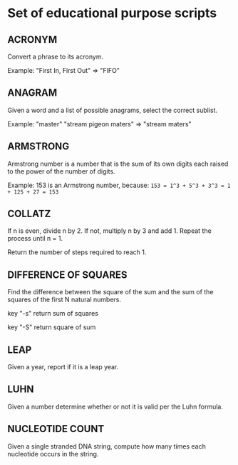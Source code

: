 # Set of educational purpose scripts #

## ACRONYM ##

Convert a phrase to its acronym.

Example: "First In, First Out" => "FIFO"

## ANAGRAM ##

Given a word and a list of possible anagrams, select the correct sublist.

Example: "master" "stream pigeon maters" => "stream maters"

## ARMSTRONG ##

Armstrong number is a number that is the sum of its own digits each raised to the power of the number of digits.

Example: 153 is an Armstrong number, because: `153 = 1^3 + 5^3 + 3^3 = 1 + 125 + 27 = 153`

## COLLATZ ##

If n is even, divide n by 2. If not, multiply n by 3 and add 1. Repeat the process until n = 1.

Return the number of steps required to reach 1.

## DIFFERENCE OF SQUARES ##

Find the difference between the square of the sum and the sum of the squares of the first N natural numbers.

key "-s" return sum of squares

key "-S" return square of sum

## LEAP ##

Given a year, report if it is a leap year.

## LUHN ##

Given a number determine whether or not it is valid per the Luhn formula.

## NUCLEOTIDE COUNT ##

Given a single stranded DNA string, compute how many times each nucleotide occurs in the string.
